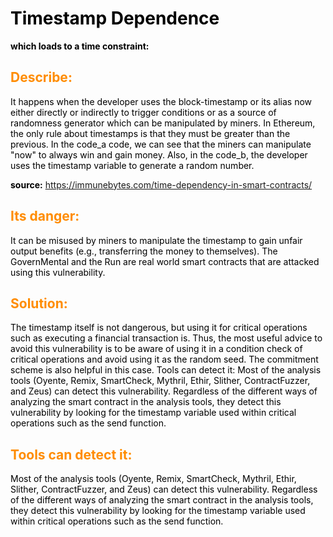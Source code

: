 <style>
H1{color:Black !important;}
H2{color:DarkOrange !important;}
p{color:Black !important;}
</style>
# Timestamp Dependence
**which loads to a time constraint:**
  ## Describe:
 It happens when the developer uses the block-timestamp or its alias now either 
 directly or indirectly to trigger conditions or as a source of randomness 
 generator which can be manipulated by miners. In Ethereum, the only rule about 
 timestamps is that they must be greater than the previous. In the code_a code, we 
 can see that the miners can manipulate "now" to always win and gain money. Also, 
 in the code_b, the developer uses the timestamp variable to generate a random number.

**source:**  https://immunebytes.com/time-dependency-in-smart-contracts/

## Its danger:
 It can be misused by miners to manipulate the timestamp to gain unfair output 
 benefits (e.g., transferring the money to themselves). The GovernMental and the Run 
 are real world smart contracts that are 
 attacked using this vulnerability.
## Solution:
 The timestamp itself is not dangerous, but using it for critical operations such as 
 executing a financial transaction is. Thus, the most useful advice to avoid this 
 vulnerability is to be aware of using it in a condition check of critical 
 operations and avoid using it as the random seed. The commitment scheme is also 
 helpful in this case.
Tools can detect it: Most of the analysis tools (Oyente, Remix, SmartCheck, Mythril, 
Ethir, Slither, ContractFuzzer, and Zeus) can detect this vulnerability. Regardless 
of the different ways of analyzing the smart contract in the analysis tools, they 
detect this vulnerability by looking for the timestamp variable used within critical 
operations such as the send function.

## Tools can detect it:
 Most of the analysis tools (Oyente, Remix, SmartCheck, Mythril, Ethir, Slither, ContractFuzzer, and Zeus) can 
 detect this vulnerability. Regardless of the different ways of analyzing the smart contract in the analysis tools, they 
 detect this vulnerability by looking for the timestamp variable used within critical operations such as the send function. 